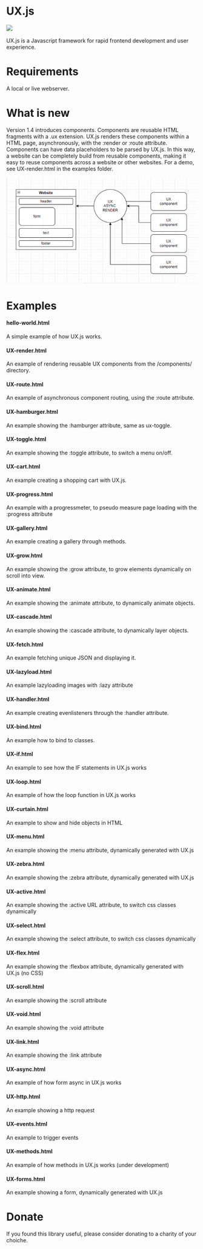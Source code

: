 # UX.js

<img src="https://github.com/flaneurette/UX.js/blob/main/assets/images/UX-logo.png" />

UX.js is a Javascript framework for rapid frontend development and user experience.

# Requirements
A local or live webserver.

# What is new
Version 1.4 introduces components. Components are reusable HTML fragments with a .ux extension. UX.js renders these components within a HTML page, asynchronously, with the :render or :route attribute. Components can have data placeholders to be parsed by UX.js. In this way, a website can be completely build from reusable components, making it easy to reuse components across a website or other websites. For a demo, see UX-render.html in the examples folder.

<img src="https://github.com/flaneurette/UX.js/blob/main/assets/images/render_flowchart.png" />

# Examples

#### hello-world.html
A simple example of how UX.js works.
#### UX-render.html
An example of rendering reusable UX components from the /components/ directory.
#### UX-route.html
An example of asynchronous component routing, using the :route attribute.
#### UX-hamburger.html
An example showing the :hamburger attribute, same as ux-toggle.
#### UX-toggle.html
An example showing the :toggle attribute, to switch a menu on/off.
#### UX-cart.html
An example creating a shopping cart with UX.js.
#### UX-progress.html
An example with a progressmeter, to pseudo measure page loading with the :progress attribute
#### UX-gallery.html
An example creating a gallery through methods.
#### UX-grow.html
An example showing the :grow attribute, to grow elements dynamically on scroll into view.
#### UX-animate.html
An example showing the :animate attribute, to dynamically animate objects.
#### UX-cascade.html
An example showing the :cascade attribute, to dynamically layer objects.
#### UX-fetch.html
An example fetching unique JSON and displaying it.
#### UX-lazyload.html
An example lazyloading images with :lazy attribute
#### UX-handler.html
An example creating evenlisteners through the :handler attribute.
#### UX-bind.html
An example how to bind to classes.
#### UX-if.html
An example to see how the IF statements in UX.js works
#### UX-loop.html
An example of how the loop function in UX.js works
#### UX-curtain.html
An example to show and hide objects in HTML
#### UX-menu.html
An example showing the :menu attribute, dynamically generated with UX.js
#### UX-zebra.html
An example showing the :zebra attribute, dynamically generated with UX.js
#### UX-active.html
An example showing the :active URL attribute, to switch css classes dynamically
#### UX-select.html
An example showing the :select attribute, to switch css classes dynamically
#### UX-flex.html
An example showing the :flexbox attribute, dynamically generated with UX.js (no CSS)
#### UX-scroll.html
An example showing the :scroll attribute
#### UX-void.html
An example showing the :void attribute
#### UX-link.html
An example showing the :link attribute
#### UX-async.html
An example of how form async in UX.js works
#### UX-http.html
An example showing a http request
#### UX-events.html
An example to trigger events
#### UX-methods.html
An example of how methods in UX.js works (under development)
#### UX-forms.html
An example showing a form, dynamically generated with UX.js

# Donate
If you found this library useful, please consider donating to a charity of your choiche.
